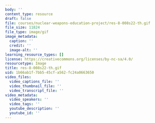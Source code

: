 ```yaml
---
body: ''
content_type: resource
draft: false
file: courses/nuclear-weapons-education-project/res-8-008s22-th.gif
file_size: 11824
file_type: image/gif
image_metadata:
  caption: ''
  credit: ''
  image-alt: ''
learning_resource_types: []
license: https://creativecommons.org/licenses/by-nc-sa/4.0/
resourcetype: Image
title: res-8-008s22-th.gif
uid: 1b66ab1f-7bb5-45cf-a562-fc24a0663650
video_files:
  video_captions_file: ''
  video_thumbnail_file: ''
  video_transcript_file: ''
video_metadata:
  video_speakers: ''
  video_tags: ''
  youtube_description: ''
  youtube_id: ''
---
```

